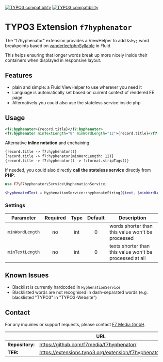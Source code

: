 [![TYPO3 compatibility](https://img.shields.io/badge/TYPO3-12.4-ff8700?maxAge=3600&logo=typo3)](https://get.typo3.org/)
[![TYPO3 compatibility](https://img.shields.io/badge/TYPO3-13.4-ff8700?maxAge=3600&logo=typo3)](https://get.typo3.org/)

# TYPO3 Extension `f7hyphenator`

The "f7hyphenator" extension provides a ViewHelper to add `&shy;` word 
breakpoints based on [vanderlee/phpSyllable](https://github.com/vanderlee/phpSyllable)
in Fluid.

This helps ensuring that longer words break up more nicely inside their
containers when displayed in responsive layout.

## Features

- plain and simple: a Fluid ViewHelper to use wherever you need it
- Language is automatically set based on current context of rendered FE page
- Alternatively you could also use the stateless service  inside php

## Usage

```xml
<f7:hyphenator>{record.title}</f7:hyphenator>
<f7:hyphenator minTextLength="8" minWordLength="12">{record.title}</f7:hyphenator>
```

Alternative **inline notation** and enchaining
```html
{record.title -> f7:hyphenator()}
{record.title -> f7:hyphenator(minWordLength: 12)}
{record.title -> f7:hyphenator() -> f:format.stripTags()}
```

If needed, you could also directly **call the stateless service** directly 
from **PHP**:
```php
use F7\F7hyphenator\Service\HyphenationService;

$hyphenatedText = HyphenationService::hyphenateString($text, $minWordLength, $minTextLength);
```

### Settings

| Parameter       | Required | Type | Default | Description                                             |
|-----------------|:--------:|:----:|:-------:|---------------------------------------------------------|
| `minWordLength` |    no    | int  |    0    | words shorter than this value won't be processed        |
| `minTextLength` |    no    | int  |    0    | texts shorter than this value won't be processed at all |

## Known Issues

- Blacklist is currently hardcoded in `HyphenationService`
- Blacklisted words are not recognised in dash-separated words 
  (e.g. blacklisted "TYPO3" in "TYPO3-Website")

## Contact

For any inquiries or support requests, please contact [F7 Media GmbH](https://f7.de).

|                  | URL                                                  |
|------------------|------------------------------------------------------|
| **Repository:**  | https://github.com/f7media/f7hyphenator/             |
| **TER:**         | https://extensions.typo3.org/extension/f7hyphenator/ |
